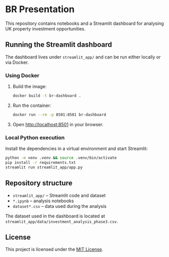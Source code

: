 # BR Presentation

This repository contains notebooks and a Streamlit dashboard for analysing UK property investment opportunities.

## Running the Streamlit dashboard

The dashboard lives under `streamlit_app/` and can be run either locally or via Docker.

### Using Docker

1. Build the image:
   ```bash
   docker build -t br-dashboard .
   ```
2. Run the container:
   ```bash
   docker run --rm -p 8501:8501 br-dashboard
   ```
3. Open [http://localhost:8501](http://localhost:8501) in your browser.

### Local Python execution

Install the dependencies in a virtual environment and start Streamlit:

```bash
python -m venv .venv && source .venv/bin/activate
pip install -r requirements.txt
streamlit run streamlit_app/app.py
```

## Repository structure

- `streamlit_app/` – Streamlit code and dataset
- `*.ipynb` – analysis notebooks
- `dataset*.csv` – data used during the analysis

The dataset used in the dashboard is located at `streamlit_app/data/investment_analysis_phase3.csv`.

## License

This project is licensed under the [MIT License](LICENSE).
